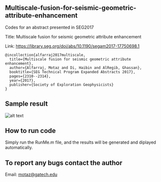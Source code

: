 ## Multiscale-fusion-for-seismic-geometric-attribute-enhancement
Codes for an abstract presented in SEG2017

Title: Multiscale fusion for seismic geometric attribute enhancement

Link: https://library.seg.org/doi/abs/10.1190/segam2017-17750698.1
 
```
@incollection{alfarraj2017multiscale,
  title={Multiscale fusion for seismic geometric attribute enhancement},
  author={Alfarraj, Motaz and Di, Haibin and AlRegib, Ghassan},
  booktitle={SEG Technical Program Expanded Abstracts 2017},
  pages={2310--2314},
  year={2017},
  publisher={Society of Exploration Geophysicists}
}
```

## Sample result
![alt text](https://github.com/olivesgatech/Multiscale-fusion-for-seismic-geometric-attribute-enhancement/blob/master/Figures/figure1.png)

## How to run code 
Simply run the RunMe.m file, and the results will be generated and diplayed automatically. 


## To report any bugs contact the author
Email: motaz@gatech.edu

